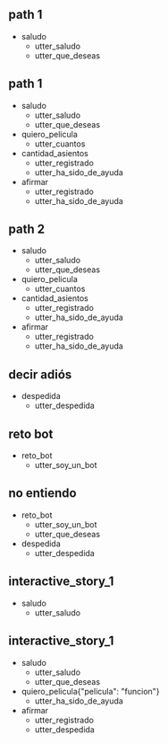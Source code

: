 ## path 1
* saludo
  - utter_saludo
  - utter_que_deseas

## path 1             
* saludo
  - utter_saludo
  - utter_que_deseas
* quiero_pelicula
  - utter_cuantos
* cantidad_asientos
  - utter_registrado
  - utter_ha_sido_de_ayuda
* afirmar
  - utter_registrado
  - utter_ha_sido_de_ayuda
  
## path 2             
* saludo
  - utter_saludo
  - utter_que_deseas
* quiero_pelicula
  - utter_cuantos
* cantidad_asientos
  - utter_registrado
  - utter_ha_sido_de_ayuda
* afirmar
  - utter_registrado
  - utter_ha_sido_de_ayuda
  
## decir adiós
* despedida
  - utter_despedida

## reto bot
* reto_bot
  - utter_soy_un_bot
  
## no entiendo
* reto_bot
  - utter_soy_un_bot
  - utter_que_deseas
* despedida
  - utter_despedida

## interactive_story_1
* saludo
    - utter_saludo

## interactive_story_1
* saludo
    - utter_saludo
    - utter_que_deseas
* quiero_pelicula{"pelicula": "funcion"}
    - utter_ha_sido_de_ayuda
* afirmar
    - utter_registrado
    - utter_despedida
